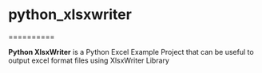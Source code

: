 # python_xlsxwriter
==========

**Python XlsxWriter** is a Python Excel Example Project that can be useful to output excel format files using XlsxWriter Library
